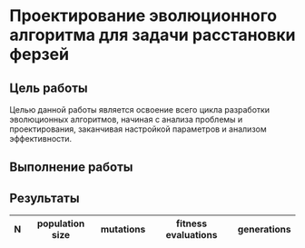 # Проектирование эволюционного алгоритма для задачи расстановки ферзей

## Цель работы

Целью данной работы является освоение всего цикла разработки эволюционных алгоритмов, начиная с анализа проблемы и проектирования, заканчивая настройкой параметров и анализом эффективности.

## Выполнение работы


## Результаты

| N | population size | mutations | fitness evaluations | generations |
|---|---|---|---|---|
